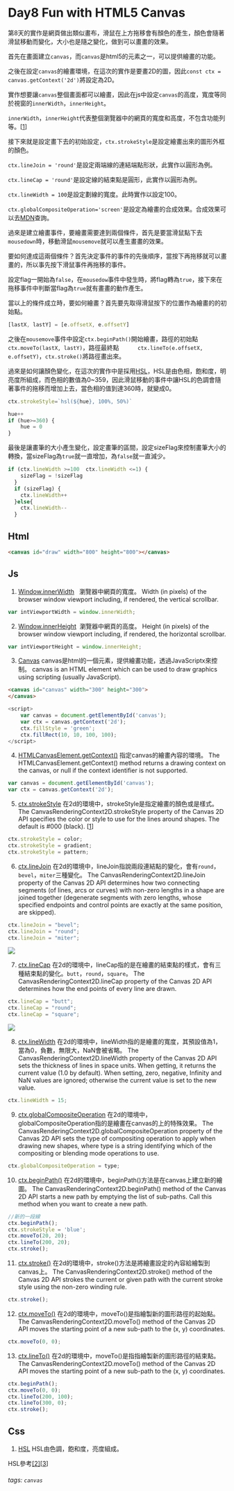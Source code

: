 # Day8 Fun with HTML5 Canvas

第8天的實作是網頁做出類似畫布，滑鼠在上方拖移會有顏色的產生，顏色會隨著滑鼠移動而變化，大小也是隨之變化，做到可以畫畫的效果。

首先在畫面建立`canvas`，而`canvas`是html5的元素之一，可以提供繪畫的功能。

之後在設定`canvas`的繪畫環境，在這次的實作是要畫2D的圖，因此`const ctx = canvas.getContext('2d')`將設定為2D。

實作想要讓`canvas`整個畫面都可以繪畫，因此在js中設定`canvas`的高度，寬度等同於視窗的`innerWidth`，`innerHeight`。

`innerWidth`，`innerHeight`代表整個瀏覽器中的網頁的寬度和高度，不包含功能列等。[[1](https://stackoverflow.com/questions/4938346/canvas-width-and-height-in-html5)]

接下來就是設定畫下去的初始設定，`ctx.strokeStyle`是設定繪畫出來的圖形外框的顏色。

`ctx.lineJoin = 'round'`是設定兩端線的連結端點形狀，此實作以圓形為例。

`ctx.lineCap = 'round'`是設定線的結束點是圓形，此實作以圓形為例。

`ctx.lineWidth = 100`是設定劃線的寬度。此時實作以設定100。

`ctx.globalCompositeOperation='screen'`是設定為繪畫的合成效果。合成效果可以去[MDN](https://developer.mozilla.org/en-US/docs/Web/API/CanvasRenderingContext2D/globalCompositeOperation)查詢。

過來是建立繪畫事件，要繪畫需要達到兩個條件，首先是要當滑鼠點下去`mousedown`時，移動滑鼠`mousemove`就可以產生畫畫的效果。

要如何達成這兩個條件？首先決定事件的事件的先後順序，當按下再拖移就可以畫畫的，所以事先按下滑鼠事件再拖移的事件。

設定flag一開始為`false`，在`mousedow`事件中發生時，將flag轉為`true`，接下來在拖移事件中判斷當flag為`true`就有畫畫的動作產生。

當以上的條件成立時，要如何繪畫？首先要先取得滑鼠按下的位置作為繪畫的的初始點。

```javascript
[lastX, lastY] = [e.offsetX, e.offsetY]
```

之後在`mousemove`事件中設定`ctx.beginPath()`開始繪畫，路徑的初始點`ctx.moveTo(lastX, lastY)`，路徑最終點`      ctx.lineTo(e.offsetX, e.offsetY)`，`ctx.stroke()`將路徑畫出來。

過來是如何讓顏色變化，在這次的實作中是採用[HSL](https://www.w3schools.com/colors/colors_hsl.asp)，HSL是由色相，飽和度，明亮度所組成，而色相的數值為0~359，因此滑鼠移動的事件中讓HSL的色調會隨著事件的拖移而增加上去，當色相的值到達360時，就變成0。

```javascript
ctx.strokeStyle=`hsl(${hue}, 100%, 50%)`

hue++
if (hue>=360) {
    hue = 0
}
```

最後是讓畫筆的大小產生變化，設定畫筆的區間，設定sizeFlag來控制畫筆大小的轉換，當sizeFlag為`true`就一直增加，為`false`就一直減少。

```javascript
if (ctx.lineWidth >=100  ctx.lineWidth <=1) {
    sizeFlag = !sizeFlag
  }
  if (sizeFlag) {
    ctx.lineWidth++
  }else{
    ctx.lineWidth--
  }
```

## Html

```html
<canvas id="draw" width="800" height="800"></canvas>
```

## Js

1. [Window.innerWidth](https://developer.mozilla.org/en-US/docs/Web/API/Window/innerWidth) 
   瀏覽器中網頁的寬度。
   Width (in pixels) of the browser window viewport including, if rendered, the vertical scrollbar. 

```javascript
var intViewportWidth = window.innerWidth;
```

2. [Window.innerHeight](https://developer.mozilla.org/en-US/docs/Web/API/Window/innerHeight) 
   瀏覽器中網頁的高度。
   Height (in pixels) of the browser window viewport including, if rendered, the horizontal scrollbar. 

```javascript
var intViewportHeight = window.innerHeight;
```

3. [Canvas](https://developer.mozilla.org/en-US/docs/Web/API/Canvas_API/Tutorial) 
   canvas是html的一個元素，提供繪畫功能，透過JavaScriptx來控制。
   canvas is an HTML element which can be used to draw graphics using scripting (usually JavaScript).

```html
<canvas id="canvas" width="300" height="300">
</canvas>
```

```javascript
<script>
    var canvas = document.getElementById('canvas');
    var ctx = canvas.getContext('2d');
    ctx.fillStyle = 'green';
    ctx.fillRect(10, 10, 100, 100);
</script>
```

4. [HTMLCanvasElement.getContext()](https://developer.mozilla.org/en-US/docs/Web/API/HTMLCanvasElement/getContext) 
   指定canvas的繪畫內容的環境。
   The HTMLCanvasElement.getContext() method returns a drawing context on the canvas, or null if the context identifier is not supported. 
   
```javascript
var canvas = document.getElementById('canvas');
var ctx = canvas.getContext('2d');
```

5. [ctx.strokeStyle](https://developer.mozilla.org/en-US/docs/Web/API/CanvasRenderingContext2D/strokeStyle) 
   在2d的環境中，strokeStyle是指定繪畫的顏色或是樣式。
   The CanvasRenderingContext2D.strokeStyle property of the Canvas 2D API specifies the color or style to use for the lines around shapes. The default is #000 (black).
[[1](https://developer.mozilla.org/en-US/docs/Web/API/Canvas_API/Tutorial/Applying_styles_and_colors)]

```javascript
ctx.strokeStyle = color;
ctx.strokeStyle = gradient;
ctx.strokeStyle = pattern;
```

6. [ctx.lineJoin](https://developer.mozilla.org/en-US/docs/Web/API/CanvasRenderingContext2D/lineJoin) 
   在2d的環境中，lineJoin指說兩段連結點的變化，會有`round`，`bevel`，`miter`三種變化。
   The CanvasRenderingContext2D.lineJoin property of the Canvas 2D API determines how two connecting segments (of lines, arcs or curves) with non-zero lengths in a shape are joined together (degenerate segments with zero lengths, whose specified endpoints and control points are exactly at the same position, are skipped). 

```javascript
ctx.lineJoin = "bevel";
ctx.lineJoin = "round";
ctx.lineJoin = "miter";
```

![](https://i.imgur.com/esD7OXf.png)

7. [ctx.lineCap](https://developer.mozilla.org/en-US/docs/Web/API/CanvasRenderingContext2D/lineCap) 
   在2d的環境中，lineCap指的是在繪畫的結束點的樣式，會有三種結束點的變化。`butt`，`round`，`square`。
   The CanvasRenderingContext2D.lineCap property of the Canvas 2D API determines how the end points of every line are drawn. 

```javascript
ctx.lineCap = "butt";
ctx.lineCap = "round";
ctx.lineCap = "square";
```

![](https://i.imgur.com/zfr0zUL.png)

8. [ctx.lineWidth](https://developer.mozilla.org/en-US/docs/Web/API/CanvasRenderingContext2D/lineWidth) 
   在2d的環境中，lineWidth指的是繪畫的寬度，其預設值為1，當為0，負數，無限大，NaN會被省略。
   The CanvasRenderingContext2D.lineWidth property of the Canvas 2D API sets the thickness of lines in space units. When getting, it returns the current value (1.0 by default). When setting, zero, negative, Infinity and NaN values are ignored; otherwise the current value is set to the new value. 

```javascript
ctx.lineWidth = 15;
```

9. [ctx.globalCompositeOperation](https://developer.mozilla.org/en-US/docs/Web/API/CanvasRenderingContext2D/globalCompositeOperation) 
   在2d的環境中，globalCompositeOperation指的是繪畫在canvas的上的特殊效果。
   The CanvasRenderingContext2D.globalCompositeOperation property of the Canvas 2D API sets the type of compositing operation to apply when drawing new shapes, where type is a string identifying which of the compositing or blending mode operations to use.

```javascript
ctx.globalCompositeOperation = type;
```

10. [ctx.beginPath()](https://developer.mozilla.org/en-US/docs/Web/API/CanvasRenderingContext2D/beginPath)
    在2d的環境中，beginPath()方法是在canvas上建立新的繪圖。
    The CanvasRenderingContext2D.beginPath() method of the Canvas 2D API starts a new path by emptying the list of sub-paths. Call this method when you want to create a new path.

```javascript
//新的一段線
ctx.beginPath();
ctx.strokeStyle = 'blue';
ctx.moveTo(20, 20);
ctx.lineTo(200, 20);
ctx.stroke();
```

11. [ctx.stroke()](https://developer.mozilla.org/en-US/docs/Web/API/CanvasRenderingContext2D/stroke) 
    在2d的環境中，stroke()方法是將繪畫設定的內容給繪製到canvas上。
    The CanvasRenderingContext2D.stroke() method of the Canvas 2D API strokes the current or given path with the current stroke style using the non-zero winding rule.

```javascript
ctx.stroke();
```

12. [ctx.moveTo()](https://developer.mozilla.org/en-US/docs/Web/API/CanvasRenderingContext2D/moveTo) 
    在2d的環境中，moveTo()是指繪製新的圖形路徑的起始點。
    The CanvasRenderingContext2D.moveTo() method of the Canvas 2D API moves the starting point of a new sub-path to the (x, y) coordinates.

```javascript
ctx.moveTo(0, 0);
```

13. [ctx.lineTo()](https://developer.mozilla.org/en-US/docs/Web/API/CanvasRenderingContext2D/lineTo) 
    在2d的環境中，moveTo()是指指繪製新的圖形路徑的結束點。
    The CanvasRenderingContext2D.moveTo() method of the Canvas 2D API moves the starting point of a new sub-path to the (x, y) coordinates.
    
```javascript
ctx.beginPath();
ctx.moveTo(0, 0);
ctx.lineTo(200, 100);
ctx.lineTo(300, 0);
ctx.stroke();
```

## Css

1. [HSL](https://www.w3schools.com/colors/colors_hsl.asp) 
   HSL由色調，飽和度，亮度組成。 

HSL參考[[2]](http://hslpicker.com/#000)[[3](http://csscoke.com/2015/01/01/rgb-hsl-hex/)]

###### tags: `canvas`